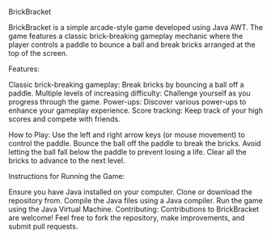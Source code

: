 BrickBracket

BrickBracket is a simple arcade-style game developed using Java AWT. The game features a classic brick-breaking gameplay mechanic where the player controls a paddle to bounce a ball and break bricks arranged at the top of the screen.

Features:

Classic brick-breaking gameplay: Break bricks by bouncing a ball off a paddle.
Multiple levels of increasing difficulty: Challenge yourself as you progress through the game.
Power-ups: Discover various power-ups to enhance your gameplay experience.
Score tracking: Keep track of your high scores and compete with friends.

How to Play:
Use the left and right arrow keys (or mouse movement) to control the paddle.
Bounce the ball off the paddle to break the bricks.
Avoid letting the ball fall below the paddle to prevent losing a life.
Clear all the bricks to advance to the next level.

Instructions for Running the Game:

Ensure you have Java installed on your computer.
Clone or download the repository from.
Compile the Java files using a Java compiler.
Run the game using the Java Virtual Machine.
Contributing:
Contributions to BrickBracket are welcome! Feel free to fork the repository, make improvements, and submit pull requests.

